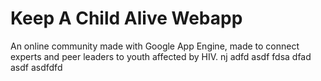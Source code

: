 # Keep A Child Alive Webapp

An online community made with Google App Engine, made to connect experts
and peer leaders to youth affected by HIV.
nj
adfd
asdf
fdsa
dfad
asdf
asdfdfd
